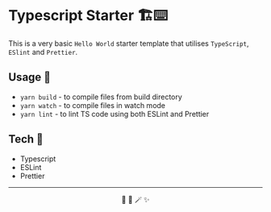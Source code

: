 # Typescript Starter 🏗⌨️
This is a very basic `Hello World` starter template that utilises `TypeScript`, `ESlint` and `Prettier`.

## Usage 🔬
- `yarn build` - to compile files from build directory
- `yarn watch` - to compile files in watch mode
- `yarn lint` - to lint TS code using both ESLint and Prettier

## Tech 🧰
- Typescript
- ESLint
- Prettier

---

<p align="center"> 
    🧙 🔮 🪄 ✨
</p>